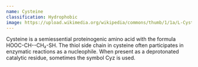 ```yaml
---
name: Cysteine
classification: Hydrophobic
image: https://upload.wikimedia.org/wikipedia/commons/thumb/1/1a/L-Cystein_-_L-Cysteine.svg/1200px-L-Cystein_-_L-Cysteine.svg.png
---
```

Cysteine is a semiessential proteinogenic amino acid with the formula HOOC-CH--CH₂-SH. The thiol side chain in cysteine often participates in enzymatic reactions as a nucleophile. When present as a deprotonated catalytic residue, sometimes the symbol Cyz is used.